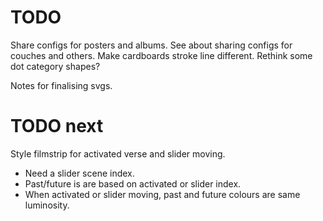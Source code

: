 # TODO
Share configs for posters and albums.
See about sharing configs for couches and others.
Make cardboards stroke line different.
Rethink some dot category shapes?

Notes for finalising svgs.

# TODO next
Style filmstrip for activated verse and slider moving.
* Need a slider scene index.
* Past/future is are based on activated or slider index.
* When activated or slider moving, past and future colours are same luminosity.